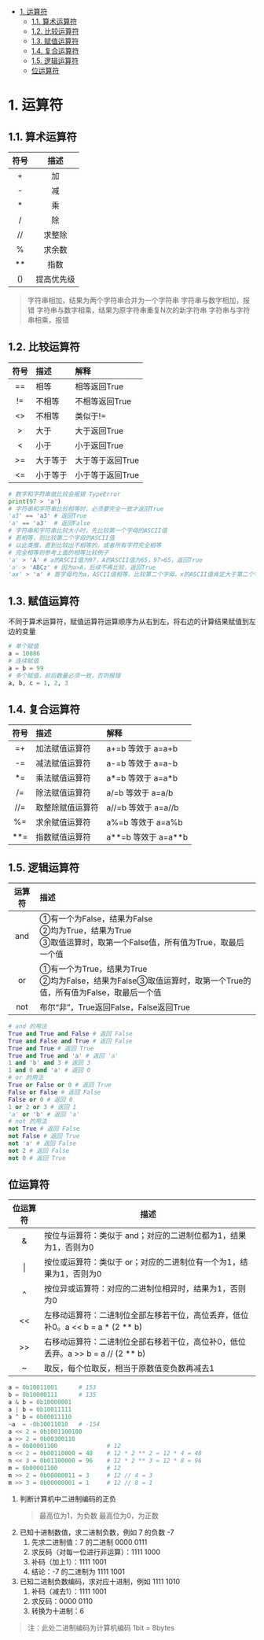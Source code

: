 <!--
 * @Author: MK_Devil
 * @Date: 2021-12-07 17:16:24
 * @LastEditTime: 2021-12-16 16:10:46
 * @LastEditors: MK_Devil
-->

- [1. 运算符](#1-运算符)
  - [1.1. 算术运算符](#11-算术运算符)
  - [1.2. 比较运算符](#12-比较运算符)
  - [1.3. 赋值运算符](#13-赋值运算符)
  - [1.4. 复合运算符](#14-复合运算符)
  - [1.5. 逻辑运算符](#15-逻辑运算符)
  - [位运算符](#位运算符)

# 1. 运算符

## 1.1. 算术运算符

| 符号  |    描述    |
| :---: | :--------: |
|   +   |     加     |
|   -   |     减     |
|   *   |     乘     |
|   /   |     除     |
|  //   |   求整除   |
|   %   |   求余数   |
|  **   |    指数    |
|  ()   | 提高优先级 |

> 字符串相加，结果为两个字符串合并为一个字符串
> 字符串与数字相加，报错
> 字符串与数字相乘，结果为原字符串重复N次的新字符串
> 字符串与字符串相乘，报错

## 1.2. 比较运算符

| 符号  | 描述     | 解释             |
| :---: | :------- | :--------------- |
|  ==   | 相等     | 相等返回True     |
|  !=   | 不相等   | 不相等返回True   |
|  <>   | 不相等   | 类似于!=         |
|  \>   | 大于     | 大于返回True     |
|   <   | 小于     | 小于返回True     |
|  \>=  | 大于等于 | 大于等于返回True |
|  <=   | 小于等于 | 小于等于返回True |

```python
# 数字和字符串做比较会报错 TypeError
print(97 > 'a')
# 字符串和字符串比较相等时，必须要完全一致才返回True
'a3' == 'a3' # 返回True
'a' == 'a3'  # 返回False
# 字符串和字符串比较大小时，先比较第一个字母的ASCII值
# 若相等，则比较第二个字母的ASCII值
# 以此类推，直到比较出不相等的，或者所有字符完全相等
# 完全相等则参考上面的相等比较例子
'a' > 'A' # a的ASCII值为97，A的ASCII值为65，97>65，返回True
'a' > 'ABCz' # 因为a>A，后续不再比较，返回True
'ax' > 'a' # 首字母均为a，ASCII值相等，比较第二个字母，x的ASCII值肯定大于第二个字符串的空值，返回True
```

## 1.3. 赋值运算符

不同于算术运算符，赋值运算符运算顺序为从右到左，将右边的计算结果赋值到左边的变量

```python
# 单个赋值
a = 10086
# 连续赋值
a = b = 99
# 多个赋值，前后数量必须一致，否则报错
a, b, c = 1, 2, 3
```

## 1.4. 复合运算符

| 符号  | 描述             | 解释                |
| :---: | :--------------- | :------------------ |
|  =+   | 加法赋值运算符   | a+=b 等效于 a=a+b   |
|  -=   | 减法赋值运算符   | a-=b 等效于 a=a-b   |
|  \*=  | 乘法赋值运算符   | a*=b 等效于 a=a*b   |
|  /=   | 除法赋值运算符   | a/=b 等效于 a=a/b   |
|  //=  | 取整除赋值运算符 | a//=b 等效于 a=a//b |
|  %=   | 求余赋值运算符   | a%=b 等效于 a=a%b   |
| \*\*= | 指数赋值运算符   | a**=b 等效于 a=a**b |

## 1.5. 逻辑运算符

| 运算符 | 描述                                                                                                               |
| :----: | :----------------------------------------------------------------------------------------------------------------- |
|  and   | ①有一个为False，结果为False</br>②均为True，结果为True</br>③取值运算时，取第一个False值，所有值为True，取最后一个值 |
|   or   | ①有一个为True，结果为True</br>②均为False，结果为False③取值运算时，取第一个True的值，所有值为False，取最后一个值    |
|  not   | 布尔“非”，True返回False，False返回True                                                                             |

```python
# and 的用法
True and True and False # 返回 False
True and False and True # 返回 False
True and True # 返回 True
True and True and 'a' # 返回 'a'
1 and 'b' and 3 # 返回 3
1 and 0 and 'a' # 返回 0
# or 的用法
True or False or 0 # 返回 True
False or False # 返回 False
False or 0 # 返回 0
1 or 2 or 3 # 返回 1
'a' or 'b' # 返回 'a'
# not 的用法
not True # 返回 False
not False # 返回 True
not 'a' # 返回 False
not 2 # 返回 False
not 0 # 返回 True
```

## 位运算符

| 位运算符 | 描述                                                                            |
| :------: | ------------------------------------------------------------------------------- |
|    &     | 按位与运算符：类似于 and；对应的二进制位都为1，结果为1，否则为0                 |
|    \|    | 按位或运算符：类似于 or；对应的二进制位有一个为1，结果为1，否则为0              |
|    ^     | 按位异或运算符：对应的二进制位相异时，结果为1，否则为0                          |
|    <<    | 左移动运算符：二进制位全部左移若干位，高位丢弃，低位补0。a << b = a * (2 ** b)  |
|    >>    | 右移动运算符：二进制位全部右移若干位，高位补0，低位丢弃。a >> b = a // (2 ** b) |
|    ~     | 取反，每个位取反，相当于原数值变负数再减去1                                     |

```python
a = 0b10011001      # 153
b = 0b10000111      # 135
a & b = 0b10000001
a | b = 0b10011111
a ^ b = 0b00011110
~a  = -0b10011010   # -154
a << 2 = 0b1001100100
a >> 2 = 0b00100110
n = 0b00001100              # 12
n << 2 = 0b00110000 = 48    # 12 * 2 ** 2 = 12 * 4 = 48
n << 3 = 0b01100000 = 96    # 12 * 2 ** 3 = 12 * 8 = 96
m = 0b00001100              # 12
m >> 2 = 0b00000011 = 3     # 12 // 4 = 3
m >> 3 = 0b00000001 = 1     # 12 // 8 = 1
```

1. 判断计算机中二进制编码的正负
   > 最高位为1，为负数
   > 最高位为0，为正数
2. 已知十进制数值，求二进制负数，例如 7 的负数 -7
   1. 先求二进制值：7 的二进制 0000 0111
   2. 求反码（对每一位进行非运算）：1111 1000
   3. 补码（加上1）：1111 1001
   4. 结论：-7 的二进制为 1111 1001
3. 已知二进制负数编码，求对应十进制，例如 1111 1010
   1. 补码（减去1）：1111 1001
   2. 求反码：0000 0110
   3. 转换为十进制：6

> 注：此处二进制编码为计算机编码 1bit = 8bytes
